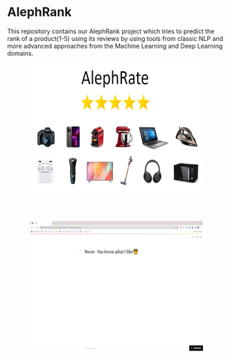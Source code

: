 # AlephRank
This repository contains our AlephRank project which tries to predict the rank of a product(1-5) using its reviews by using tools from classic NLP and more advanced approaches from the Machine Learning and Deep Learning domains.

<p align="center">
<img src="images/AlephRankImage.png"  width="400" height="300"/>
</p>
<br />
<br />
<p align="center">
<img src="images/RecommendationSystem.gif" width="400" height="300"/>
</p>
